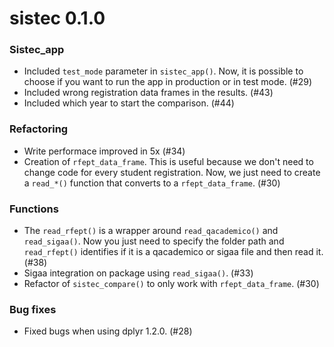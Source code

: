 # sistec 0.1.0

### Sistec_app

- Included `test_mode` parameter in `sistec_app()`. Now, it is possible to choose 
if you want to run the app in production or in test mode. (#29)
- Included wrong registration data frames in the results. (#43)
- Included which year to start the comparison. (#44)

### Refactoring

- Write performace improved in 5x (#34)
- Creation of `rfept_data_frame`. This is useful because we don't need to change code
for every student registration. Now, we just need to create a `read_*()` function that 
converts to a `rfept_data_frame`. (#30)

### Functions 

- The `read_rfept()` is a wrapper around `read_qacademico()` and `read_sigaa()`. Now you just need to specify the folder path and `read_rfept()` identifies if it is a qacademico or sigaa file and then read it. (#38)
- Sigaa integration on package using `read_sigaa()`. (#33)
- Refactor of `sistec_compare()` to only work with `rfept_data_frame`. (#30)

### Bug fixes

- Fixed bugs when using dplyr 1.2.0. (#28)
